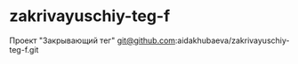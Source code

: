 # zakrivayuschiy-teg-f
Проект "Закрывающий тег"
git@github.com:aidakhubaeva/zakrivayuschiy-teg-f.git
